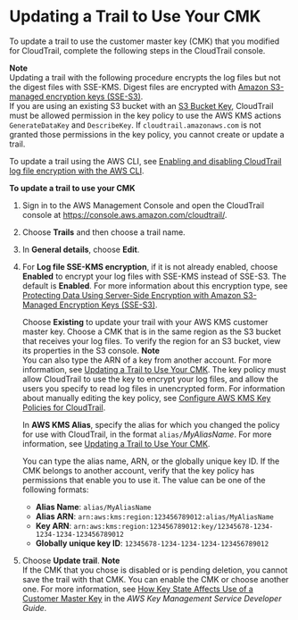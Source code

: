 # Updating a Trail to Use Your CMK<a name="create-kms-key-policy-for-cloudtrail-update-trail"></a>

To update a trail to use the customer master key \(CMK\) that you modified for CloudTrail, complete the following steps in the CloudTrail console\.

**Note**  
Updating a trail with the following procedure encrypts the log files but not the digest files with SSE\-KMS\. Digest files are encrypted with [Amazon S3\-managed encryption keys \(SSE\-S3\)](https://docs.aws.amazon.com/AmazonS3/latest/dev/UsingServerSideEncryption.html)\.  
If you are using an existing S3 bucket with an [S3 Bucket Key](https://docs.aws.amazon.com/AmazonS3/latest/userguide/bucket-key.html), CloudTrail must be allowed permission in the key policy to use the AWS KMS actions `GenerateDataKey` and `DescribeKey`\. If `cloudtrail.amazonaws.com` is not granted those permissions in the key policy, you cannot create or update a trail\.

To update a trail using the AWS CLI, see [Enabling and disabling CloudTrail log file encryption with the AWS CLI](cloudtrail-log-file-encryption-cli.md)\.

**To update a trail to use your CMK**

1. Sign in to the AWS Management Console and open the CloudTrail console at [https://console\.aws\.amazon\.com/cloudtrail/](https://console.aws.amazon.com/cloudtrail/)\.

1. Choose **Trails** and then choose a trail name\.

1. In **General details**, choose **Edit**\.

1. For **Log file SSE\-KMS encryption**, if it is not already enabled, choose **Enabled** to encrypt your log files with SSE\-KMS instead of SSE\-S3\. The default is **Enabled**\. For more information about this encryption type, see [Protecting Data Using Server\-Side Encryption with Amazon S3\-Managed Encryption Keys \(SSE\-S3\)](https://docs.aws.amazon.com/AmazonS3/latest/dev/UsingServerSideEncryption.html)\.

   Choose **Existing** to update your trail with your AWS KMS customer master key\. Choose a CMK that is in the same region as the S3 bucket that receives your log files\. To verify the region for an S3 bucket, view its properties in the S3 console\.
**Note**  
You can also type the ARN of a key from another account\. For more information, see [Updating a Trail to Use Your CMK](#create-kms-key-policy-for-cloudtrail-update-trail)\. The key policy must allow CloudTrail to use the key to encrypt your log files, and allow the users you specify to read log files in unencrypted form\. For information about manually editing the key policy, see [Configure AWS KMS Key Policies for CloudTrail](create-kms-key-policy-for-cloudtrail.md)\.

   In **AWS KMS Alias**, specify the alias for which you changed the policy for use with CloudTrail, in the format `alias/`*MyAliasName*\. For more information, see [Updating a Trail to Use Your CMK](#create-kms-key-policy-for-cloudtrail-update-trail)\.

   You can type the alias name, ARN, or the globally unique key ID\. If the CMK belongs to another account, verify that the key policy has permissions that enable you to use it\. The value can be one of the following formats:
   + **Alias Name**: `alias/MyAliasName`
   + **Alias ARN**: `arn:aws:kms:region:123456789012:alias/MyAliasName` 
   + **Key ARN**: `arn:aws:kms:region:123456789012:key/12345678-1234-1234-1234-123456789012` 
   + **Globally unique key ID**: `12345678-1234-1234-1234-123456789012` 

1. Choose **Update trail**\.
**Note**  
If the CMK that you chose is disabled or is pending deletion, you cannot save the trail with that CMK\. You can enable the CMK or choose another one\. For more information, see [How Key State Affects Use of a Customer Master Key](https://docs.aws.amazon.com/kms/latest/developerguide/key-state.html) in the *AWS Key Management Service Developer Guide*\.